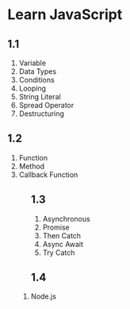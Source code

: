 # Learn JavaScript

<h2> 1.1 </h2>

<ol>
  <li>Variable</li>
  <li>Data Types</li>
  <li>Conditions</li>
  <li>Looping</li>
  <li>String Literal</li>
  <li>Spread Operator</li>
  <li>Destructuring</li>
</ol>

<h2> 1.2 </h2>
  
<ol>
  <li>Function</li>
  <li>Method</li>
  <li>Callback Function</li>
<ol>

<h2> 1.3 </h2>

<ol>
  <li>Asynchronous</li>
  <li>Promise</li>
  <li>Then Catch</li>
  <li>Async Await</li>
  <li>Try Catch</li>
</ol>

<h2> 1.4 </h2>
  <li>Node.js</li>
